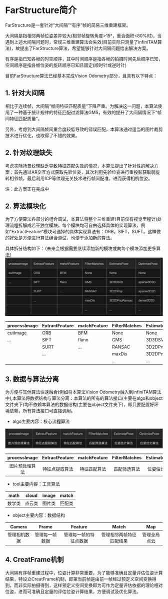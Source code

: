 # FarStructure简介

FarStructure是一套针对“大间隔”“有序”帧的简易三维重建框架。

大间隔是指相邻两帧位姿差异较大\(相邻帧旋转角度&gt;15°，重合面积&lt;80%时\)，当遇到上述大间隔问题时，常规三维重建算法会失效\(目前实际只测量了infiniTAM算法\)，故提出了FarStructure算法，希望能够针对大间隔问题给出解决方案。

有序是指已知各帧的时空顺序，其中时间顺序是指各帧的拍摄时间先后顺序已知，空间顺序是指各帧位姿的旋转顺序已知且固定\(顺时针或逆时针\)

目前FarStructure算法已经基本完成Vision Odometry部分，且具有以下特点：

## 1. 针对大间隔

相比于连续帧，大间隔“帧间特征匹配质量”下降严重。为解决这一问题，本算法使用了一种基于统计规律的特征匹配过滤算法GMS，有效的提升了大间隔情况下“帧间特征匹配质量”。

另外，考虑到大间隔帧间重合度较低导致的错误匹配，本算法通过适当的图片裁剪技术进行优化，也取得了不错的效果。

## 2. 针对纹理缺失

考虑实际场景纹理缺乏导致特征匹配失效的情况，本算法提出了针对性的解决方案：首先通过AR交互方式获取先验位姿，其次利用先验位姿进行重投影获取弱旋转相邻帧，最后利用ICP等纹理无关技术进行帧间配准，进而获得相机位姿。

注：此方案正在完成中

## 2. 算法模块化

为了方便算法各部分的组合调试，本算法将整个三维重建\(目前仅有视觉里程计\)处理流程拆解成若干独立模块，每个模块均可自由选择具体的实现算法，例如”ExtractFeature“模块可选择的具体实现算法有：ORB，SIFT，SUFT。这样做的好处是方便进行算法组合测试，也便于添加新的算法。

具体拆分结构如下：（未来会根据需要继续添加新的模块或向每个模块添加更多算法） ![algo1](../.gitbook/assets/algo1.jpg)

| processImage | ExtractFeature | matchFeature | FilterMatches | EstimatePose | OptimizePose |
| :--- | :--- | :--- | :--- | :--- | :--- |
| cutImage | ORB | BFM | None | None | None |
| ... | SIFT | flann | GMS | 3D3DSVD | sparse3D3D |
|  | SURT | ... | RANSAC | 3D2DPnp | sparse3D2D |
|  | ... |  | maxDis | 3D2DPnpRansac | dense3D3D |
|  |  |  | ... | ... | ... |

## 3. 数据与算法分离

为方便与其他算法快速融合\(例如将本算法Vision Odometry融入到infiniTAM算法中\),本算法将数据结构与算法分离：本算法的所有的算法接口\(主要在algo和object文件夹下\)均不依赖本算法的数据结构\(主要在object文件夹下\)，即只要配置好环境依赖，所有算法接口可直接调用。

* algo主要内容：核心流程算法

 ![algo1](../.gitbook/assets/algos.jpg)

| processImage | ExtractFeature | matchFeature | FilterMatches | EstimatePose | OptimizePose |
| :---: | :---: | :---: | :---: | :---: | :---: |
| 图片预处理算法 | 特征点提取算法 | 特征匹配算法 | 匹配筛选算法 | 位姿估计算法 | 位姿优化算法 |

* tool主要内容：工具算法

| math | cloud | image | match |
| :---: | :---: | :---: | :---: |
| 数学类 | 点云类 | 图片类 | 匹配类 |

* object主要内容：数据结构

| Camera | Frame | Feature | Match | Map |
| :---: | :---: | :---: | :---: | :---: |
| 管理相机数据 | 管理每一帧数据 | 管理每一帧的特征点数据 | 管理相邻两帧特征匹配结果 | 管理全局点云 |

## 4. CreatFrame机制

大间隔有序帧重建过程中，位姿计算非常重要，为了能够准确且定量评估位姿计算结果，特设立CreatFrame机制，即第当前帧是由前一帧经过预定义空间变换得到，而非实际拍摄得到，这样预定义空间变换即为可作为定量评估依据的理论相对位姿，进而可准确且定量的评估位姿计算结果，方便调试及优化算法。

